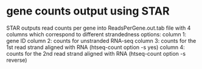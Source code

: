 # gene counts output using STAR
STAR outputs read counts per gene into ReadsPerGene.out.tab file with 4 columns which
correspond to different strandedness options:
column 1: gene ID
column 2: counts for unstranded RNA-seq
column 3: counts for the 1st read strand aligned with RNA (htseq-count option -s
yes)
column 4: counts for the 2nd read strand aligned with RNA (htseq-count option -s
reverse)
